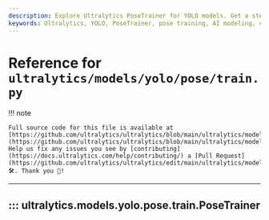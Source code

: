 ```yaml
---
description: Explore Ultralytics PoseTrainer for YOLO models. Get a step-by-step guide on how to train on custom pose data for more accurate AI modeling.
keywords: Ultralytics, YOLO, PoseTrainer, pose training, AI modeling, custom data training
---
```


# Reference for `ultralytics/models/yolo/pose/train.py`

!!! note

    Full source code for this file is available at [https://github.com/ultralytics/ultralytics/blob/main/ultralytics/models/yolo/pose/train.py](https://github.com/ultralytics/ultralytics/blob/main/ultralytics/models/yolo/pose/train.py). Help us fix any issues you see by [contributing](https://docs.ultralytics.com/help/contributing/) a [Pull Request](https://github.com/ultralytics/ultralytics/edit/main/ultralytics/models/yolo/pose/train.py) 🛠️. Thank you 🙏!

---
## ::: ultralytics.models.yolo.pose.train.PoseTrainer
<br><br>
